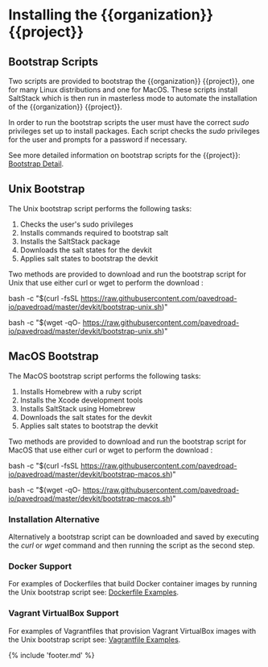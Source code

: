 # Installing the {{organization}} {{project}}

## Bootstrap Scripts

Two scripts are provided to bootstrap the {{organization}} {{project}},
one for many Linux distributions and one for MacOS.
These scripts install SaltStack which is then run in masterless mode
to automate the installation of the {{organization}} {{project}}.

In order to run the bootstrap scripts the user must have the
correct _sudo_ privileges set up to install packages.
Each script checks the _sudo_ privileges for the user and prompts for a
password if necessary.

See more detailed information on bootstrap scripts for the {{project}}:
[Bootstrap Detail]({{devkit_bootstrap}}).

## Unix Bootstrap

The Unix bootstrap script performs the following tasks:

1. Checks the user's sudo privileges
2. Installs commands required to bootstrap salt
3. Installs the SaltStack package
4. Downloads the salt states for the devkit
5. Applies salt states to bootstrap the devkit

Two methods are provided to download and run the bootstrap script for Unix
that use either curl or wget to perform the download :

bash -c "$(curl -fsSL https://raw.githubusercontent.com/pavedroad-io/pavedroad/master/devkit/bootstrap-unix.sh)"

bash -c "$(wget -qO- https://raw.githubusercontent.com/pavedroad-io/pavedroad/master/devkit/bootstrap-unix.sh)"

## MacOS Bootstrap

The MacOS bootstrap script performs the following tasks:

1. Installs Homebrew with a ruby script
2. Installs the Xcode development tools
3. Installs SaltStack using Homebrew
4. Downloads the salt states for the devkit
5. Applies salt states to bootstrap the devkit

Two methods are provided to download and run the bootstrap script for MacOS
that use either curl or wget to perform the download :

bash -c "$(curl -fsSL https://raw.githubusercontent.com/pavedroad-io/pavedroad/master/devkit/bootstrap-macos.sh)"

bash -c "$(wget -qO- https://raw.githubusercontent.com/pavedroad-io/pavedroad/master/devkit/bootstrap-macos.sh)"

### Installation Alternative

Alternatively a bootstrap script can be downloaded and saved by executing the
_curl_ or _wget_ command and then running the script as the second step.

### Docker Support

For examples of Dockerfiles that build Docker container images
by running the Unix bootstrap script see: [Dockerfile Examples]({{docker_readme}}).

### Vagrant VirtualBox Support

For examples of Vagrantfiles that provision Vagrant VirtualBox images
with the Unix bootstrap script see: [Vagrantfile Examples]({{vagrant_readme}}).

{% include 'footer.md' %}
